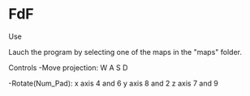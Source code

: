 # FdF
Use

 Lauch the program by selecting one of the maps in the "maps" folder.  
 
Controls 
  -Move projection: W A S D
  
  -Rotate(Num_Pad): x axis 4 and 6 
                    y axis 8 and 2
                    z axis 7 and 9
